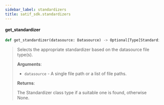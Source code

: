 ```yaml
---
sidebar_label: standardizers
title: satif_sdk.standardizers
---
```


#### get\_standardizer

```python
def get_standardizer(datasource: Datasource) -> Optional[Type[Standardizer]]
```

> Selects the appropriate standardizer based on the datasource file type(s).
>
> **Arguments**:
>
> - `datasource` - A single file path or a list of file paths.
>
>
> **Returns**:
>
>   The Standardizer class type if a suitable one is found, otherwise None.
